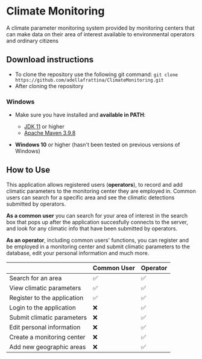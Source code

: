 # Climate Monitoring
A climate parameter monitoring system provided by monitoring centers that can make data on their area of interest available to environmental operators and ordinary citizens

## Download instructions
- To clone the repository use the following git command: `git clone https://github.com/adellafrattina/ClimateMonitoring.git`
- After cloning the repository
### Windows
- Make sure you have installed and  **available in PATH**:
  * [JDK 11](https://www.oracle.com/java/technologies/javase/jdk11-archive-downloads.html) or higher
  * [Apache Maven 3.9.8](https://maven.apache.org/download.cgi?.)	

- **Windows 10** or higher (hasn't been tested on previous versions of Windows)

## How to Use
This application allows registered users (**operators**), to record and add climatic parameters to the monitoring center they are employed in.
Common users can search for a specific area and see the climatic detections submitted by operators.

**As a common user** you can search for your area of interest in the search box that pops up after the application succesfully connects to the server, and look for any climatic info that have been submitted by operators.

**As an operator**, including common users' functions, you can register and be employed in a monitoring center and submit climatic parameters to the database, edit your personal information and much more.

|                |Common User                          |Operator              |
|----------------|-------------------------------|-----------------------------|
|Search for an area|✅            | ✅       |
|View climatic parameters          |✅            |✅            |
|Register to the application          |✅|✅
|Login to the application          |❌|✅
|Submit climatic parameters          |❌|✅
|Edit personal information          |❌|✅
|Create a monitoring center          |❌|✅
|Add new geographic areas          |❌|✅
